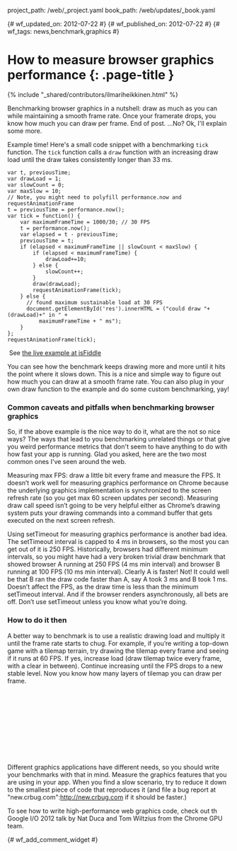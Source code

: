 project_path: /web/_project.yaml
book_path: /web/updates/_book.yaml

{# wf_updated_on: 2012-07-22 #}
{# wf_published_on: 2012-07-22 #}
{# wf_tags: news,benchmark,graphics #}

# How to measure browser graphics performance {: .page-title }

{% include "_shared/contributors/ilmariheikkinen.html" %}


Benchmarking browser graphics in a nutshell: draw as much as you can while maintaining a smooth frame rate. Once your framerate drops, you know how much you can draw per frame. End of post. ...No? Ok, I'll explain some more.

Example time! Here's a small code snippet with a benchmarking `tick` function. The `tick` function calls a `draw` function with an increasing draw load until the draw takes consistently longer than 33 ms.


    var t, previousTime;
    var drawLoad = 1;
    var slowCount = 0;
    var maxSlow = 10;
    // Note, you might need to polyfill performance.now and requestAnimationFrame
    t = previousTime = performance.now();
    var tick = function() {
        var maximumFrameTime = 1000/30; // 30 FPS
        t = performance.now();
        var elapsed = t - previousTime;
        previousTime = t;
        if (elapsed < maximumFrameTime || slowCount < maxSlow) {
            if (elapsed < maximumFrameTime) {
                drawLoad+=10;
            } else {
                slowCount++;
            }
            draw(drawLoad);
            requestAnimationFrame(tick);
        } else {
          // found maximum sustainable load at 30 FPS
          document.getElementById('res').innerHTML = ("could draw "+(drawLoad)+" in " +
              maximumFrameTime + " ms");
        }
    };
    requestAnimationFrame(tick);
    
​
See [the live example at jsFiddle](http://jsfiddle.net/tbhZs/)

You can see how the benchmark keeps drawing more and more until it hits the point where it slows down. This is a nice and simple way to figure out how much you can draw at a smooth frame rate. You can also plug in your own draw function to the example and do some custom benchmarking, yay!

### Common caveats and pitfalls when benchmarking browser graphics

So, if the above example is the nice way to do it, what are the not so nice ways? The ways that lead to you benchmarking unrelated things or that give you weird performance metrics that don't seem to have anything to do with how fast your app is running. Glad you asked, here are the two most common ones I've seen around the web.

Measuring max FPS: draw a little bit every frame and measure the FPS. It doesn’t work well for measuring graphics performance on Chrome because the underlying graphics implementation is synchronized to the screen refresh rate (so you get max 60 screen updates per second). Measuring draw call speed isn’t going to be very helpful either as Chrome’s drawing system puts your drawing commands into a command buffer that gets executed on the next screen refresh.

Using setTimeout for measuring graphics performance is another bad idea. The setTimeout interval is capped to 4 ms in browsers, so the most you can get out of it is 250 FPS. Historically, browsers had different minimum intervals, so you might have had a very broken trivial draw benchmark that showed browser A running at 250 FPS (4 ms min interval) and browser B running at 100 FPS (10 ms min interval). Clearly A is faster! Not! It could well be that B ran the draw code faster than A, say A took 3 ms and B took 1 ms. Doesn’t affect the FPS, as the draw time is less than the minimum setTimeout interval. And if the browser renders asynchronously, all bets are off. Don’t use setTimeout unless you know what you’re doing.

### How to do it then

A better way to benchmark is to use a realistic drawing load and multiply it until the frame rate starts to chug. For example, if you’re writing a top-down game with a tilemap terrain, try drawing the tilemap every frame and seeing if it runs at 60 FPS. If yes, increase load (draw tilemap twice every frame, with a clear in between). Continue increasing until the FPS drops to a new stable level. Now you know how many layers of tilemap you can draw per frame.

<div class="video-wrapper">
  <iframe class="devsite-embedded-youtube-video" data-video-id="hAzhayTnhEI"
          data-autohide="1" data-showinfo="0" frameborder="0" allowfullscreen>
  </iframe>
</div>

Different graphics applications have different needs, so you should write your benchmarks with that in mind. Measure the graphics features that you are using in your app. When you find a slow scenario, try to reduce it down to the smallest piece of code that reproduces it (and file a bug report at "new.crbug.com":http://new.crbug.com if it should be faster.)

To see how to write high-performance web graphics code, check out th Google I/O 2012 talk by Nat Duca and Tom Wiltzius from the Chrome GPU team.




{# wf_add_comment_widget #}
